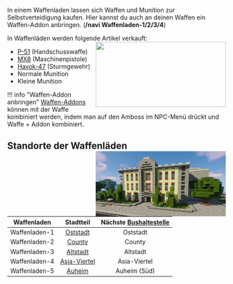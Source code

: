 In einem Waffenladen lassen sich Waffen und Munition zur Selbstverteidigung kaufen. Hier kannst du auch an deinen Waffen ein Waffen-Addon anbringen. (**/navi Waffenladen-1/2/3/4**) 

In Waffenläden werden folgende Artikel verkauft:  <img align="right" width="300" height="150" src="../../../assets/image/biz/waffenladen/Waffenladen-Kaufmenü.png">

+ [P-51](../../pages/items/weapons/pistole.md) (Handschusswaffe)
+ [MX8](../../pages/items/weapons/maschinenpistole.md) (Maschinenpistole)
+ [Havok-47](../../pages/items/weapons/sturmgewehre.md) (Sturmgewehr)
+ Normale Munition
+ Kleine Munition

!!! info "Waffen-Addon anbringen"
    [Waffen-Addons](../../pages/items/weapons/waffenaddons.md) können mit der Waffe kombiniert werden, indem man auf den Amboss im NPC-Menü drückt und Waffe + Addon kombiniert.

## Standorte der Waffenläden <img align="right" width="300" height="150" src="../../../assets/image/biz/waffenladen/Waffenladen-1.png" alt="Waffenladen-1" title="Waffenladen-1">

| Waffenladen | Stadtteil | Nächste [Bushaltestelle](../../pages/öpnv/bus.md) |
|:-:|:-:|:-:|
| Waffenladen-1 | [Oststadt](../../pages/gebiete/oststadt.md) | Oststadt |
| Waffenladen-2 | [County](../../pages/gebiete/county.md) | County |
| Waffenladen-3 | [Altstadt](../../pages/gebiete/altstadt.md) | Altstadt |
| Waffenladen-4 | [Asia-Viertel](../../pages/gebiete/asiaviertel.md) | Asia-Viertel |
| Waffenladen-5 | [Auheim](../../pages/gebiete/auheim.md) | Auheim (Süd) |


